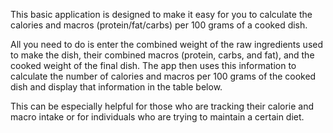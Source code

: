 <!-- ---
title: 'What is it?'
--- -->

This basic application is designed to make it easy for you to calculate the calories and macros (protein/fat/carbs) per 100 grams of a cooked dish.

All you need to do is enter the combined weight of the raw ingredients used to make the dish, their combined macros (protein, carbs, and fat), and the cooked weight of the final dish. The app then uses this information to calculate the number of calories and macros per 100 grams of the cooked dish and display that information in the table below.

This can be especially helpful for those who are tracking their calorie and macro intake or for individuals who are trying to maintain a certain diet.
